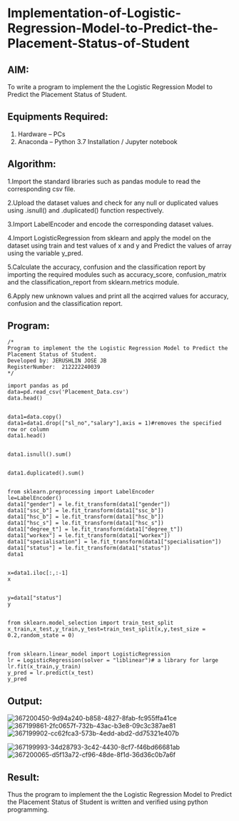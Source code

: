# Implementation-of-Logistic-Regression-Model-to-Predict-the-Placement-Status-of-Student

## AIM:
To write a program to implement the the Logistic Regression Model to Predict the Placement Status of Student.

## Equipments Required:
1. Hardware – PCs
2. Anaconda – Python 3.7 Installation / Jupyter notebook

## Algorithm:

1.Import the standard libraries such as pandas module to read the corresponding csv file.

2.Upload the dataset values and check for any null or duplicated values using .isnull() and .duplicated() function respectively.

3.Import LabelEncoder and encode the corresponding dataset values.

4.Import LogisticRegression from sklearn and apply the model on the dataset using train and test values of x and y and Predict the values of array using the variable y_pred.

5.Calculate the accuracy, confusion and the classification report by importing the required modules such as accuracy_score, confusion_matrix and the classification_report from sklearn.metrics module.

6.Apply new unknown values and print all the acqirred values for accuracy, confusion and the classification report. 

## Program:
```
/*
Program to implement the the Logistic Regression Model to Predict the Placement Status of Student.
Developed by: JERUSHLIN JOSE JB
RegisterNumber:  212222240039
*/
```
```
import pandas as pd
data=pd.read_csv('Placement_Data.csv')
data.head()


data1=data.copy()
data1=data1.drop(["sl_no","salary"],axis = 1)#removes the specified row or column
data1.head()


data1.isnull().sum()


data1.duplicated().sum()


from sklearn.preprocessing import LabelEncoder
le=LabelEncoder()
data1["gender"] = le.fit_transform(data1["gender"])
data1["ssc_b"] = le.fit_transform(data1["ssc_b"])
data1["hsc_b"] = le.fit_transform(data1["hsc_b"])
data1["hsc_s"] = le.fit_transform(data1["hsc_s"])
data1["degree_t"] = le.fit_transform(data1["degree_t"])
data1["workex"] = le.fit_transform(data1["workex"])
data1["specialisation"] = le.fit_transform(data1["specialisation"])
data1["status"] = le.fit_transform(data1["status"])
data1


x=data1.iloc[:,:-1]
x


y=data1["status"]
y


from sklearn.model_selection import train_test_split
x_train,x_test,y_train,y_test=train_test_split(x,y,test_size = 0.2,random_state = 0)


from sklearn.linear_model import LogisticRegression
lr = LogisticRegression(solver = "liblinear")# a library for large
lr.fit(x_train,y_train)
y_pred = lr.predict(x_test)
y_pred
```
## Output:
![367200450-9d94a240-b858-4827-8fab-fc955ffa41ce](https://github.com/user-attachments/assets/d51b9d5d-66ac-4d04-8a75-139d545015d5)
![367199861-2fc0657f-732b-43ac-b3e8-09c3c387ae81](https://github.com/user-attachments/assets/b91cbe6f-c941-415e-852e-41a5cb7513e7)
![367199902-cc62fca3-573b-4edd-abd2-dd75321e407b](https://github.com/user-attachments/assets/25f7ed9e-29d2-4a02-bac7-594be812f180)

![367199993-34d28793-3c42-4430-8cf7-f46bd66681ab](https://github.com/user-attachments/assets/5c2b995f-1f73-41bc-97a1-13323b22e03b)
![367200065-d5f13a72-cf96-48de-8f1d-36d36c0b7a6f](https://github.com/user-attachments/assets/0c55afb1-4af0-440a-9637-a67be2b688c6)

## Result:
Thus the program to implement the the Logistic Regression Model to Predict the Placement Status of Student is written and verified using python programming.
